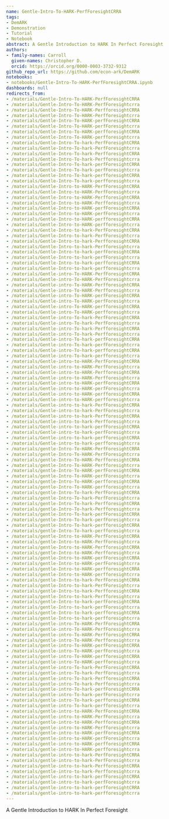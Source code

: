 ```yaml
---
name: Gentle-Intro-To-HARK-PerfForesightCRRA
tags:
- DemARK
- Demonstration
- Tutorial
- Notebook
abstract: A Gentle Introduction to HARK In Perfect Foresight
authors:
- family-names: Carroll
  given-names: Christopher D.
  orcid: https://orcid.org/0000-0003-3732-9312
github_repo_url: https://github.com/econ-ark/DemARK
notebooks:
- notebooks/Gentle-Intro-To-HARK-PerfForesightCRRA.ipynb
dashboards: null
redirects_from:
- /materials/Gentle-Intro-To-HARK-PerfForesightCRRA
- /materials/Gentle-Intro-To-HARK-PerfForesightcrra
- /materials/Gentle-Intro-To-HARK-PerfforesightCRRA
- /materials/Gentle-Intro-To-HARK-Perfforesightcrra
- /materials/Gentle-Intro-To-HARK-perfForesightCRRA
- /materials/Gentle-Intro-To-HARK-perfForesightcrra
- /materials/Gentle-Intro-To-HARK-perfforesightCRRA
- /materials/Gentle-Intro-To-HARK-perfforesightcrra
- /materials/Gentle-Intro-To-hark-PerfForesightCRRA
- /materials/Gentle-Intro-To-hark-PerfForesightcrra
- /materials/Gentle-Intro-To-hark-PerfforesightCRRA
- /materials/Gentle-Intro-To-hark-Perfforesightcrra
- /materials/Gentle-Intro-To-hark-perfForesightCRRA
- /materials/Gentle-Intro-To-hark-perfForesightcrra
- /materials/Gentle-Intro-To-hark-perfforesightCRRA
- /materials/Gentle-Intro-To-hark-perfforesightcrra
- /materials/Gentle-Intro-to-HARK-PerfForesightCRRA
- /materials/Gentle-Intro-to-HARK-PerfForesightcrra
- /materials/Gentle-Intro-to-HARK-PerfforesightCRRA
- /materials/Gentle-Intro-to-HARK-Perfforesightcrra
- /materials/Gentle-Intro-to-HARK-perfForesightCRRA
- /materials/Gentle-Intro-to-HARK-perfForesightcrra
- /materials/Gentle-Intro-to-HARK-perfforesightCRRA
- /materials/Gentle-Intro-to-HARK-perfforesightcrra
- /materials/Gentle-Intro-to-hark-PerfForesightCRRA
- /materials/Gentle-Intro-to-hark-PerfForesightcrra
- /materials/Gentle-Intro-to-hark-PerfforesightCRRA
- /materials/Gentle-Intro-to-hark-Perfforesightcrra
- /materials/Gentle-Intro-to-hark-perfForesightCRRA
- /materials/Gentle-Intro-to-hark-perfForesightcrra
- /materials/Gentle-Intro-to-hark-perfforesightCRRA
- /materials/Gentle-Intro-to-hark-perfforesightcrra
- /materials/Gentle-intro-To-HARK-PerfForesightCRRA
- /materials/Gentle-intro-To-HARK-PerfForesightcrra
- /materials/Gentle-intro-To-HARK-PerfforesightCRRA
- /materials/Gentle-intro-To-HARK-Perfforesightcrra
- /materials/Gentle-intro-To-HARK-perfForesightCRRA
- /materials/Gentle-intro-To-HARK-perfForesightcrra
- /materials/Gentle-intro-To-HARK-perfforesightCRRA
- /materials/Gentle-intro-To-HARK-perfforesightcrra
- /materials/Gentle-intro-To-hark-PerfForesightCRRA
- /materials/Gentle-intro-To-hark-PerfForesightcrra
- /materials/Gentle-intro-To-hark-PerfforesightCRRA
- /materials/Gentle-intro-To-hark-Perfforesightcrra
- /materials/Gentle-intro-To-hark-perfForesightCRRA
- /materials/Gentle-intro-To-hark-perfForesightcrra
- /materials/Gentle-intro-To-hark-perfforesightCRRA
- /materials/Gentle-intro-To-hark-perfforesightcrra
- /materials/Gentle-intro-to-HARK-PerfForesightCRRA
- /materials/Gentle-intro-to-HARK-PerfForesightcrra
- /materials/Gentle-intro-to-HARK-PerfforesightCRRA
- /materials/Gentle-intro-to-HARK-Perfforesightcrra
- /materials/Gentle-intro-to-HARK-perfForesightCRRA
- /materials/Gentle-intro-to-HARK-perfForesightcrra
- /materials/Gentle-intro-to-HARK-perfforesightCRRA
- /materials/Gentle-intro-to-HARK-perfforesightcrra
- /materials/Gentle-intro-to-hark-PerfForesightCRRA
- /materials/Gentle-intro-to-hark-PerfForesightcrra
- /materials/Gentle-intro-to-hark-PerfforesightCRRA
- /materials/Gentle-intro-to-hark-Perfforesightcrra
- /materials/Gentle-intro-to-hark-perfForesightCRRA
- /materials/Gentle-intro-to-hark-perfForesightcrra
- /materials/Gentle-intro-to-hark-perfforesightCRRA
- /materials/Gentle-intro-to-hark-perfforesightcrra
- /materials/gentle-Intro-To-HARK-PerfForesightCRRA
- /materials/gentle-Intro-To-HARK-PerfForesightcrra
- /materials/gentle-Intro-To-HARK-PerfforesightCRRA
- /materials/gentle-Intro-To-HARK-Perfforesightcrra
- /materials/gentle-Intro-To-HARK-perfForesightCRRA
- /materials/gentle-Intro-To-HARK-perfForesightcrra
- /materials/gentle-Intro-To-HARK-perfforesightCRRA
- /materials/gentle-Intro-To-HARK-perfforesightcrra
- /materials/gentle-Intro-To-hark-PerfForesightCRRA
- /materials/gentle-Intro-To-hark-PerfForesightcrra
- /materials/gentle-Intro-To-hark-PerfforesightCRRA
- /materials/gentle-Intro-To-hark-Perfforesightcrra
- /materials/gentle-Intro-To-hark-perfForesightCRRA
- /materials/gentle-Intro-To-hark-perfForesightcrra
- /materials/gentle-Intro-To-hark-perfforesightCRRA
- /materials/gentle-Intro-To-hark-perfforesightcrra
- /materials/gentle-Intro-to-HARK-PerfForesightCRRA
- /materials/gentle-Intro-to-HARK-PerfForesightcrra
- /materials/gentle-Intro-to-HARK-PerfforesightCRRA
- /materials/gentle-Intro-to-HARK-Perfforesightcrra
- /materials/gentle-Intro-to-HARK-perfForesightCRRA
- /materials/gentle-Intro-to-HARK-perfForesightcrra
- /materials/gentle-Intro-to-HARK-perfforesightCRRA
- /materials/gentle-Intro-to-HARK-perfforesightcrra
- /materials/gentle-Intro-to-hark-PerfForesightCRRA
- /materials/gentle-Intro-to-hark-PerfForesightcrra
- /materials/gentle-Intro-to-hark-PerfforesightCRRA
- /materials/gentle-Intro-to-hark-Perfforesightcrra
- /materials/gentle-Intro-to-hark-perfForesightCRRA
- /materials/gentle-Intro-to-hark-perfForesightcrra
- /materials/gentle-Intro-to-hark-perfforesightCRRA
- /materials/gentle-Intro-to-hark-perfforesightcrra
- /materials/gentle-intro-To-HARK-PerfForesightCRRA
- /materials/gentle-intro-To-HARK-PerfForesightcrra
- /materials/gentle-intro-To-HARK-PerfforesightCRRA
- /materials/gentle-intro-To-HARK-Perfforesightcrra
- /materials/gentle-intro-To-HARK-perfForesightCRRA
- /materials/gentle-intro-To-HARK-perfForesightcrra
- /materials/gentle-intro-To-HARK-perfforesightCRRA
- /materials/gentle-intro-To-HARK-perfforesightcrra
- /materials/gentle-intro-To-hark-PerfForesightCRRA
- /materials/gentle-intro-To-hark-PerfForesightcrra
- /materials/gentle-intro-To-hark-PerfforesightCRRA
- /materials/gentle-intro-To-hark-Perfforesightcrra
- /materials/gentle-intro-To-hark-perfForesightCRRA
- /materials/gentle-intro-To-hark-perfForesightcrra
- /materials/gentle-intro-To-hark-perfforesightCRRA
- /materials/gentle-intro-To-hark-perfforesightcrra
- /materials/gentle-intro-to-HARK-PerfForesightCRRA
- /materials/gentle-intro-to-HARK-PerfForesightcrra
- /materials/gentle-intro-to-HARK-PerfforesightCRRA
- /materials/gentle-intro-to-HARK-Perfforesightcrra
- /materials/gentle-intro-to-HARK-perfForesightCRRA
- /materials/gentle-intro-to-HARK-perfForesightcrra
- /materials/gentle-intro-to-HARK-perfforesightCRRA
- /materials/gentle-intro-to-HARK-perfforesightcrra
- /materials/gentle-intro-to-hark-PerfForesightCRRA
- /materials/gentle-intro-to-hark-PerfForesightcrra
- /materials/gentle-intro-to-hark-PerfforesightCRRA
- /materials/gentle-intro-to-hark-Perfforesightcrra
- /materials/gentle-intro-to-hark-perfForesightCRRA
- /materials/gentle-intro-to-hark-perfForesightcrra
- /materials/gentle-intro-to-hark-perfforesightCRRA
- /materials/gentle-intro-to-hark-perfforesightcrra
---
```


A Gentle Introduction to HARK In Perfect Foresight
